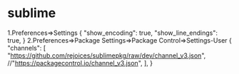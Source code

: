 # sublime
1.Preferences=>Settings
{
	"show_encoding": true,
	"show_line_endings": true,
}
2.Preferences=>Package Settings=>Package Control=>Settings-User
{
		"channels":
	    [
	        "https://github.com/rejoices/sublimepkg/raw/dev/channel_v3.json",
	        //"https://packagecontrol.io/channel_v3.json",
	    ],
}